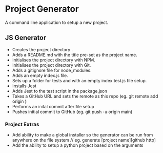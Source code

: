 # Project Generator

A command line application to setup a new project.

## JS Generator

- Creates the project directory .
- Adds a README.md with the title pre-set as the project name.
- Initialises the project directory with NPM.
- Initialises the project directory with Git.
- Adds a gitignore file for node_modules.
- Adds an empty index.js file.
- Sets up a folder for tests and with an empty index.test.js file setup.
- Installs Jest
- Adds Jest to the test script in the package.json
- Takes a GitHub URL and sets the remote as this repo (eg. git remote add origin <URL>)
- Performs an inital commit after file setup
- Pushes initial commit to GitHub (eg. git push -u origin main)

### Project Extras

- Add ability to make a global installer so the generator can be run from anywhere on the file system
  // eg. generate [project name][github http]
- Add the ability to setup a python project based on the arguments
